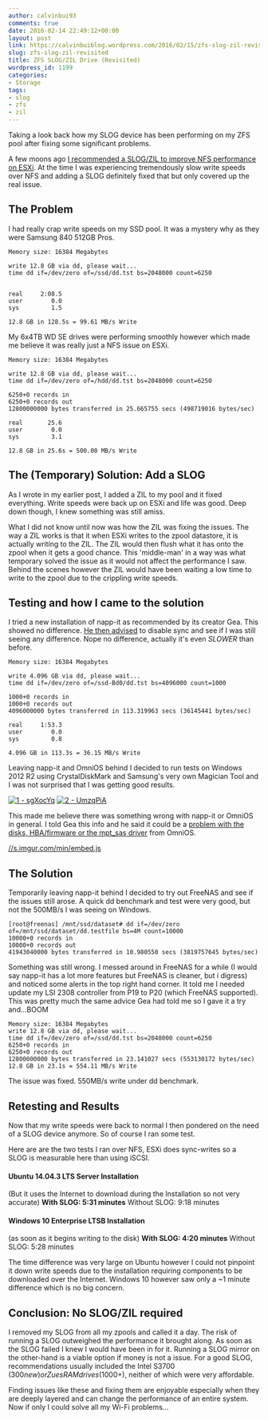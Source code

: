 ```yaml
---
author: calvinbui93
comments: true
date: 2016-02-14 22:49:12+00:00
layout: post
link: https://calvinbuiblog.wordpress.com/2016/02/15/zfs-slog-zil-revisited/
slug: zfs-slog-zil-revisited
title: ZFS SLOG/ZIL Drive (Revisited)
wordpress_id: 1199
categories:
- Storage
tags:
- slog
- zfs
- zil
---
```


Taking a look back how my SLOG device has been performing on my ZFS pool after fixing some significant problems.

<!-- more -->

A few moons ago [I recommended a SLOG/ZIL to improve NFS performance on ESXi](https://calvin.me/slow-vmware-nfs-zfs-add-zil/). At the time I was experiencing tremendously slow write speeds over NFS and adding a SLOG definitely fixed that but only covered up the real issue.


## The Problem


I had really crap write speeds on my SSD pool. It was a mystery why as they were Samsung 840 512GB Pros.

    
    Memory size: 16384 Megabytes
    
    write 12.8 GB via dd, please wait...
    time dd if=/dev/zero of=/ssd/dd.tst bs=2048000 count=6250
    
    
    real     2:08.5
    user        0.0
    sys         1.5
    
    12.8 GB in 128.5s = 99.61 MB/s Write


My 6x4TB WD SE drives were performing smoothly however which made me believe it was really just a NFS issue on ESXi.

    
    Memory size: 16384 Megabytes
    
    write 12.8 GB via dd, please wait...
    time dd if=/dev/zero of=/hdd/dd.tst bs=2048000 count=6250
    
    6250+0 records in
    6250+0 records out
    12800000000 bytes transferred in 25.665755 secs (498719016 bytes/sec)
    
    real       25.6
    user        0.0
    sys         3.1
    
    12.8 GB in 25.6s = 500.00 MB/s Write




## The (Temporary) Solution: Add a SLOG


As I wrote in my earlier post, I added a ZIL to my pool and it fixed everything. Write speeds were back up on ESXi and life was good. Deep down though, I knew something was still amiss.

What I did not know until now was how the ZIL was fixing the issues. The way a ZIL works is that it when ESXi writes to the zpool datastore, it is actually writing to the ZIL. The ZIL would then flush what it has onto the zpool when it gets a good chance. This 'middle-man' in a way was what temporary solved the issue as it would not affect the performance I saw. Behind the scenes however the ZIL would have been waiting a low time to write to the zpool due to the crippling write speeds.


## Testing and how I came to the solution


I tried a new installation of napp-it as recommended by its creator Gea. This showed no difference. [He then advised](http://hardforum.com/showpost.php?p=1042097373&postcount=7354) to disable sync and see if I was still seeing any difference. Nope no difference, actually it's even _SLOWER_ than before.

    
    Memory size: 16384 Megabytes
    
    write 4.096 GB via dd, please wait...
    time dd if=/dev/zero of=/ssd-Bd0/dd.tst bs=4096000 count=1000
    
    1000+0 records in
    1000+0 records out
    4096000000 bytes transferred in 113.319963 secs (36145441 bytes/sec)
    
    real     1:53.3
    user        0.0
    sys         0.8
    
    4.096 GB in 113.3s = 36.15 MB/s Write


Leaving napp-it and OmniOS behind I decided to run tests on Windows 2012 R2 using CrystalDiskMark and Samsung's very own Magician Tool and I was not surprised that I was getting good results.

[![1 - sgXocYq](http://calvinbuiblog.files.wordpress.com/2016/01/1-sgxocyq.png)](http://calvinbuiblog.files.wordpress.com/2016/01/1-sgxocyq.png) [![2 - UmzqPiA](http://calvinbuiblog.files.wordpress.com/2016/01/2-umzqpia.png)](http://calvinbuiblog.files.wordpress.com/2016/01/2-umzqpia.png)

This made me believe there was something wrong with napp-it or OmniOS in general. I told Gea this info and he said it could be a [problem with the disks, HBA/firmware or the mpt_sas driver](http://hardforum.com/showpost.php?p=1042098980&postcount=7363) from OmniOS.

[//s.imgur.com/min/embed.js](//s.imgur.com/min/embed.js)


## The Solution


Temporarily leaving napp-it behind I decided to try out FreeNAS and see if the issues still arose. A quick dd benchmark and test were very good, but not the 500MB/s I was seeing on Windows.

    
    [root@freenas] /mnt/ssd/dataset# dd if=/dev/zero of=/mnt/ssd/dataset/dd.testfile bs=4M count=10000
    10000+0 records in
    10000+0 records out
    41943040000 bytes transferred in 10.980550 secs (3819757645 bytes/sec)


Something was still wrong. I messed around in FreeNAS for a while (I would say napp-it has a lot more features but FreeNAS is cleaner, but i digress) and noticed some alerts in the top right hand corner. It told me I needed update my LSI 2308 controller from P19 to P20 (which FreeNAS supported). This was pretty much the same advice Gea had told me so I gave it a try and...BOOM

    
    Memory size: 16384 Megabytes
    write 12.8 GB via dd, please wait...
    time dd if=/dev/zero of=/ssd/dd.tst bs=2048000 count=6250
    6250+0 records in
    6250+0 records out
    12800000000 bytes transferred in 23.141027 secs (553130172 bytes/sec)
    12.8 GB in 23.1s = 554.11 MB/s Write


The issue was fixed. 550MB/s write under dd benchmark.


## Retesting and Results


Now that my write speeds were back to normal I then pondered on the need of a SLOG device anymore. So of course I ran some test.

Here are are the two tests I ran over NFS, ESXi does sync-writes so a SLOG is measurable here than using iSCSI.


#### Ubuntu 14.04.3 LTS Server Installation


(But it uses the Internet to download during the Installation so not very accurate)
**With SLOG: 5:31 minutes**
Without SLOG: 9:18 minutes


#### Windows 10 Enterprise LTSB Installation


(as soon as it begins writing to the disk)
**With SLOG: 4:20 minutes**
Without SLOG: 5:28 minutes

The time difference was very large on Ubuntu however I could not pinpoint it down write speeds due to the installation requiring components to be downloaded over the Internet. Windows 10 however saw only a ~1 minute difference which is no big concern.


## Conclusion: No SLOG/ZIL required


I removed my SLOG from all my zpools and called it a day. The risk of running a SLOG outweighed the performance it brought along. As soon as the SLOG failed I knew I would have been in for it. Running a SLOG mirror on the other-hand is a viable option if money is not a issue. For a good SLOG, recommendations usually included the Intel S3700 ($300 new) or ZuesRAM drives ($1000+), neither of which were very affordable.

Finding issues like these and fixing them are enjoyable especially when they are deeply layered and can change the performance of an entire system. Now if only I could solve all my Wi-Fi problems...
